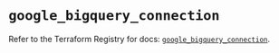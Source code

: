 # `google_bigquery_connection`

Refer to the Terraform Registry for docs: [`google_bigquery_connection`](https://registry.terraform.io/providers/hashicorp/google/5.27.0/docs/resources/bigquery_connection).
